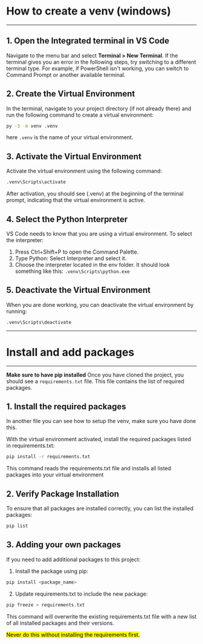 # How to create a venv (windows)
---

## 1. Open the Integrated terminal in VS Code

Navigate to the menu bar and select **Terminal > New Terminal**.
If the terminal gives you an error in the following steps, try switching to a different terminal type. For example, if PowerShell isn't working, you can switch to Command Prompt or another available terminal.

## 2. Create the Virtual Environment

In the terminal, navigate to your project directory (if not already there) and run the following command to create a virtual environment:

```sh
py -3 -m venv .venv
```

here `.venv` is the name of your virtual environment.

## 3. Activate the Virtual Environment

Activate the virtual environment using the following command:

```sh
.venv\Scripts\activate
```

After activation, you should see (.venv) at the beginning of the terminal prompt, indicating that the virtual environment is active.

## 4. Select the Python Interpreter

VS Code needs to know that you are using a virtual environment. To select the interpreter:

1. Press Ctrl+Shift+P to open the Command Palette.
2. Type Python: Select Interpreter and select it.
3. Choose the interpreter located in the env folder. It should look something like this:
   `.venv\Scripts\python.exe`

## 5. Deactivate the Virtual Environment

When you are done working, you can deactivate the virtual environment by running:

```sh
.venv\Scripts\deactivate
```

---

# Install and add packages
---
**Make sure to have pip installed** 
Once you have cloned the project, you should see a `requirements.txt` file. This file contains the list of required packages.

## 1. Install the required packages
In another file you can see how to setup the venv, make sure you have done this.

With the virtual environment activated, install the required packages listed in requirements.txt:
```sh
pip install -r requirements.txt
```
This command reads the requirements.txt file and installs all listed packages into your virtual environment
## 2. Verify Package Installation
To ensure that all packages are installed correctly, you can list the installed packages:
```sh
pip list
```

## 3. Adding your own packages
If you need to add additional packages to this project:

1. Install the package using pip:
```sh
pip install <package_name>
```

2. Update requirements.txt to include the new package:
```sh
pip freeze > requirements.txt
```
This command will overwrite the existing requirements.txt file with a new list of all installed packages and their versions.

<mark>Never do this without installing the requirements first.</mark>